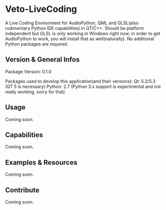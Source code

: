 Veto-LiveCoding
===============

A Live Coding Environment for AudioPython, QML and GLSL(also rudimentary Python IDE capabilities) in QT/C++.
Should be platform independent but GLSL is only working in Windows right now; in order to get AudioPython
to work, you will install that as well(naturally). No additional Python packages are required.

Version & General Infos
-----------------------

Package Version:    0.1.0

Packages used to develop this application(and their versions):
    Qt:     5.2/5.3 (QT 5 is necessary)
    Python: 2.7 (Python 3.x support is experimental and not really working, sorry for that)

Usage
-----

Coming soon.

Capabilities
------------

Coming soon.

Examples & Resources
--------------------

Coming soon.

Contribute
----------

Coming soon.
